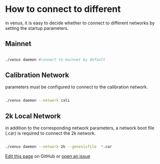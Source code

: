 # How to connect to different 

in venus, it is easy to decide whether to connect to different networks by setting the startup parameters.


## Mainnet

```sh

./venus daemon #connect to mainnet by default

```

## Calibration Network

parameters must be configured to connect to the calibration network.

```sh

./venus daemon --network cali

```

## 2k Local Network

in addition to the corresponding network parameters, a network boot file (.car) is required to connect the 2k network.

```sh

./venus daemon --network 2k --genesisfile  *.car

```

[Edit this page](https://github.com/filecoin-project/venus-docs/blob/master/docs/How-to-connect-network.md) on GitHub or [open an issue](https://github.com/filecoin-project/venus-docs/issues)